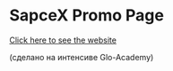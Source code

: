 # SapceX Promo Page

[Click here to see the website](https://vigorous-galileo-126a31.netlify.app)

(сделано на интенсиве Glo-Academy)
